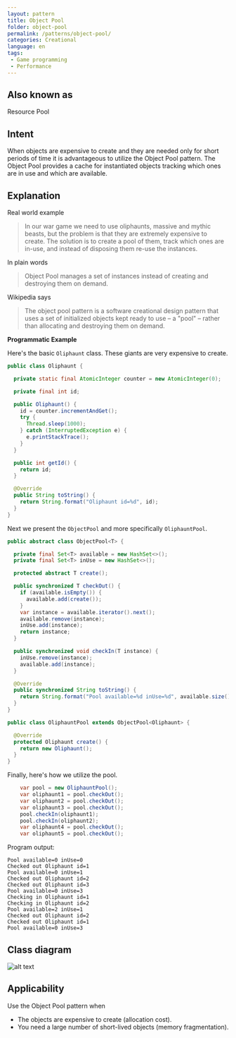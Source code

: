 ```yaml
---
layout: pattern
title: Object Pool
folder: object-pool
permalink: /patterns/object-pool/
categories: Creational
language: en
tags:
 - Game programming
 - Performance
---
```


## Also known as

Resource Pool

## Intent

When objects are expensive to create and they are needed only for short periods of time it is 
advantageous to utilize the Object Pool pattern. The Object Pool provides a cache for instantiated 
objects tracking which ones are in use and which are available.

## Explanation

Real world example

> In our war game we need to use oliphaunts, massive and mythic beasts, but the problem is that they 
> are extremely expensive to create. The solution is to create a pool of them, track which ones are 
> in-use, and instead of disposing them re-use the instances.   

In plain words

> Object Pool manages a set of instances instead of creating and destroying them on demand. 

Wikipedia says

> The object pool pattern is a software creational design pattern that uses a set of initialized 
> objects kept ready to use – a "pool" – rather than allocating and destroying them on demand.

**Programmatic Example**

Here's the basic `Oliphaunt` class. These giants are very expensive to create.

```java
public class Oliphaunt {

  private static final AtomicInteger counter = new AtomicInteger(0);

  private final int id;

  public Oliphaunt() {
    id = counter.incrementAndGet();
    try {
      Thread.sleep(1000);
    } catch (InterruptedException e) {
      e.printStackTrace();
    }
  }

  public int getId() {
    return id;
  }

  @Override
  public String toString() {
    return String.format("Oliphaunt id=%d", id);
  }
}
```

Next we present the `ObjectPool` and more specifically `OliphauntPool`.

```java
public abstract class ObjectPool<T> {

  private final Set<T> available = new HashSet<>();
  private final Set<T> inUse = new HashSet<>();

  protected abstract T create();

  public synchronized T checkOut() {
    if (available.isEmpty()) {
      available.add(create());
    }
    var instance = available.iterator().next();
    available.remove(instance);
    inUse.add(instance);
    return instance;
  }

  public synchronized void checkIn(T instance) {
    inUse.remove(instance);
    available.add(instance);
  }

  @Override
  public synchronized String toString() {
    return String.format("Pool available=%d inUse=%d", available.size(), inUse.size());
  }
}

public class OliphauntPool extends ObjectPool<Oliphaunt> {

  @Override
  protected Oliphaunt create() {
    return new Oliphaunt();
  }
}
```

Finally, here's how we utilize the pool.

```java
    var pool = new OliphauntPool();
    var oliphaunt1 = pool.checkOut();
    var oliphaunt2 = pool.checkOut();
    var oliphaunt3 = pool.checkOut();
    pool.checkIn(oliphaunt1);
    pool.checkIn(oliphaunt2);
    var oliphaunt4 = pool.checkOut();
    var oliphaunt5 = pool.checkOut();
```

Program output:

```
Pool available=0 inUse=0
Checked out Oliphaunt id=1
Pool available=0 inUse=1
Checked out Oliphaunt id=2
Checked out Oliphaunt id=3
Pool available=0 inUse=3
Checking in Oliphaunt id=1
Checking in Oliphaunt id=2
Pool available=2 inUse=1
Checked out Oliphaunt id=2
Checked out Oliphaunt id=1
Pool available=0 inUse=3
```

## Class diagram

![alt text](./etc/object-pool.png "Object Pool")

## Applicability

Use the Object Pool pattern when

* The objects are expensive to create (allocation cost).
* You need a large number of short-lived objects (memory fragmentation).
